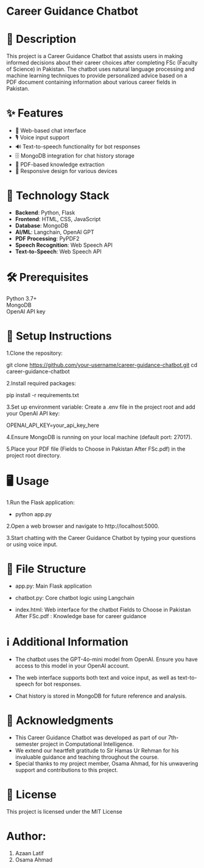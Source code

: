 # Career Guidance Chatbot
# 📝 Description
This project is a Career Guidance Chatbot that assists users in making informed decisions about their career choices after completing FSc (Faculty of Science) in Pakistan. The chatbot uses natural language processing and machine learning techniques to provide personalized advice based on a PDF document containing information about various career fields in Pakistan.
# ✨ Features
- 💬 Web-based chat interface   
- 🎙️ Voice input support  
- 🔊 Text-to-speech functionality for bot responses
- 🗄️ MongoDB integration for chat history storage
- 📄 PDF-based knowledge extraction  
- 📱 Responsive design for various devices  

# 🔧 Technology Stack
- **Backend**: Python, Flask
- **Frontend**: HTML, CSS, JavaScript
- **Database**: MongoDB
- **AI/ML**: Langchain, OpenAI GPT
- **PDF Processing**: PyPDF2
- **Speech Recognition**: Web Speech API
- **Text-to-Speech**: Web Speech API

# 🛠️ Prerequisites
Python 3.7+  
MongoDB  
OpenAI API key  

# 🚀 Setup Instructions
1.Clone the repository:

git clone https://github.com/your-username/career-guidance-chatbot.git
cd career-guidance-chatbot

2.Install required packages:

pip install -r requirements.txt

3.Set up environment variable: Create a .env file in the project root and add your OpenAI API key:

OPENAI_API_KEY=your_api_key_here

4.Ensure MongoDB is running on your local machine (default port: 27017).

5.Place your PDF file (Fields to Choose in Pakistan After FSc.pdf) in the project root directory. 

# 🖥️ Usage
1.Run the Flask application:
  
- python app.py

2.Open a web browser and navigate to  http://localhost:5000.

3.Start chatting with the Career Guidance Chatbot by typing your questions or using voice input.

# 📁 File Structure
- app.py: Main Flask application  

- chatbot.py: Core chatbot logic using Langchain 

- index.html: Web interface for the chatbot 
Fields to Choose in Pakistan After FSc.pdf : Knowledge base for career guidance


# ℹ️ Additional Information
- The chatbot uses the GPT-4o-mini model from OpenAI. Ensure you have access to this model in your OpenAI account.

- The web interface supports both text and voice input, as well as text-to-speech for bot responses.

- Chat history is stored in MongoDB for future reference and analysis.

# 🙏 Acknowledgments
- This Career Guidance Chatbot was developed as part of our 7th-semester project in Computational Intelligence.
- We extend our heartfelt gratitude to Sir Hamas Ur Rehman for his invaluable guidance and teaching throughout the course.
- Special thanks to my project member, Osama Ahmad, for his unwavering support and contributions to this project.

# 📄 License
This project is licensed under the MIT License

# Author:
1. Azaan Latif  
2. Osama Ahmad